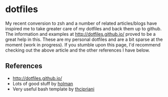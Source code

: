 # dotfiles

My recent conversion to zsh and a number of related articles/blogs have inspired me to take greater care of my dotfiles and back them up to github. The information and examples at http://dotfiles.github.io/ proved to be a great help in this. These are my personal dotfiles and are a bit sparse at the moment (work in progress). If you stumble upon this page, I'd recommend checking out the above article and the other references I have below. 

## References

- http://dotfiles.github.io/
- Lots of good stuff by [holman](github.com/holman)
- Very useful bash template by [thcipriani](github.com/thcipriani)
